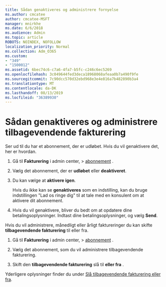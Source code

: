 ```yaml
---
title: Sådan genaktiveres og administrere fornyelse
ms.author: cmcatee
author: cmcatee-MSFT
manager: mnirkhe
ms.date: 6/6/2018
ms.audience: Admin
ms.topic: article
ROBOTS: NOINDEX, NOFOLLOW
localization_priority: Normal
ms.collection: Adm_O365
ms.custom:
- "349"
- "1500012"
ms.assetid: 6bec74c6-c7a6-4fa7-b5fc-c246c6ec5269
ms.openlocfilehash: 3c049644fed3deca18968068afeaa0b7a490f9fe
ms.sourcegitcommit: 7c90dcc570d32ebd968e3e4e816a7b482890b3a4
ms.translationtype: MT
ms.contentlocale: da-DK
ms.lasthandoff: 08/13/2019
ms.locfileid: "36389930"
---
```

# <a name="how-to-reactivate-and-manage-recurring-billing"></a>Sådan genaktiveres og administrere tilbagevendende fakturering

Ser ud til du har et abonnement, der er udløbet. Hvis du vil genaktivere det, her er hvordan.
  
1. Gå til **Fakturering** i admin center, \> [abonnement](https://go.microsoft.com/fwlink/p/?linkid=842054) .

2. Vælg det abonnement, der er **udløbet** eller **deaktiveret**.

3. Du kan vælge at **aktivere igen**.

    Hvis du ikke kan se **genaktiveres** som en indstilling, kan du bruge indstillingen "Lad os ringe dig" til at tale med en konsulent om at aktivere dit abonnement.

4. Hvis du vil genaktivere, bliver du bedt om at opdatere dine betalingsoplysninger. Indtast dine betalingsoplysninger, og vælg **Send**.

Hvis du vil administrere, månedligt eller årligt faktureringer du kan skifte **tilbagevendende fakturering** til eller fra.
  
1. Gå til **Fakturering** i admin center, \> [abonnement](https://go.microsoft.com/fwlink/p/?linkid=842054) .

2. Vælg det abonnement, som du vil administrere tilbagevendende fakturering.

3. Skift den **tilbagevendende fakturering** slå til **eller **fra**** .

Yderligere oplysninger finder du under [Slå tilbagevendende fakturering eller fra](https://docs.microsoft.com/en-us/office365/admin/subscriptions-and-billing/renew-your-subscription#turn-recurring-billing-off-or-on).